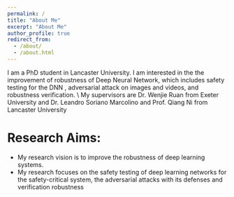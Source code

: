 ```yaml
---
permalink: /
title: "About Me"
excerpt: "About Me"
author_profile: true
redirect_from: 
  - /about/
  - /about.html
---
```


I am a PhD student in Lancaster University. I am interested in the the improvement of robustness of Deep Neural Network, which includes safety testing for the DNN , adversarial attack on images and videos, and robustness verification.  \\
My supervisors are Dr. Wenjie Ruan from Exeter University and Dr. Leandro Soriano Marcolino and Prof. Qiang Ni from Lancaster University

Research Aims:
======
* My research vision is to improve the robustness of deep learning systems.
* My research focuses on the safety testing of deep learning networks for the safety-critical system, the adversarial attacks with its defenses and verification robustness




